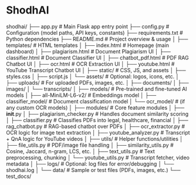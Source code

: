 # ShodhAI

shodhai/
├── app.py                             # Main Flask app entry point
├── config.py                          # Configuration (model paths, API keys, constants)
├── requirements.txt                   # Python dependencies
├── README.md                          # Project overview & usage
│
├── templates/                         # HTML templates
│   ├── index.html                     # Homepage (main dashboard)
│   ├── plagiarism.html                # Document Plagiarism UI
│   ├── classifier.html                # Document Classifier UI
│   ├── chatbot_pdf.html               # PDF RAG Chatbot UI
│   ├── ocr.html                       # OCR Extraction UI
│   ├── youtube.html                   # YouTube Transcript Chatbot UI
│
├── static/                            # CSS, JS, and assets
│   ├── styles.css
│   ├── script.js
│   └── assets/                        # Optional: logos, icons, etc.
│
├── uploads/                           # For uploaded PDFs, images, etc.
│   ├── documents/
│   ├── images/
│   └── transcripts/
│
├── models/                            # Pre-trained and fine-tuned AI models
│   ├── all-MiniLM-L6-v2/              # Embeddings model
│   ├── classifier_model/              # Document classification model
│   └── ocr_model/                     # (if any custom OCR models)
│
├── modules/                           # Core feature modules
│   ├── __init__.py
│   ├── plagiarism_checker.py          # Handles document similarity scoring
│   ├── classifier.py                  # Classifies PDFs into legal, healthcare, financial
│   ├── rag_chatbot.py                 # RAG-based chatbot over PDFs
│   ├── ocr_extractor.py               # OCR logic for image text extraction
│   ├── youtube_analyzer.py            # Transcript + QnA logic for YouTube videos
│
├── utils/                             # Helper functions/utilities
│   ├── file_utils.py                  # PDF/image file handling
│   ├── similarity_utils.py            # Cosine, Jaccard, n-gram, LCS, etc.
│   ├── text_utils.py                  # Text preprocessing, chunking
│   └── youtube_utils.py               # Transcript fetcher, video metadata
│
├── logs/                              # Optional: log files for error/debugging
│   └── shodhai.log
│
└── data/                              # Sample or test files (PDFs, images, etc.)
    └── test_docs/
